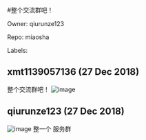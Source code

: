 #整个交流群吧！

Owner: qiurunze123

Repo: miaosha

Labels: 

## xmt1139057136 (27 Dec 2018)

整个交流群吧！
![image](https://user-images.githubusercontent.com/23303979/50472011-04df7600-09f2-11e9-8bba-86ad0965d26f.png)


## qiurunze123 (27 Dec 2018)

![image](https://user-images.githubusercontent.com/22807361/50472293-1ecd8880-09f3-11e9-8d22-fe7d759efee1.png)
整一个 服务群

